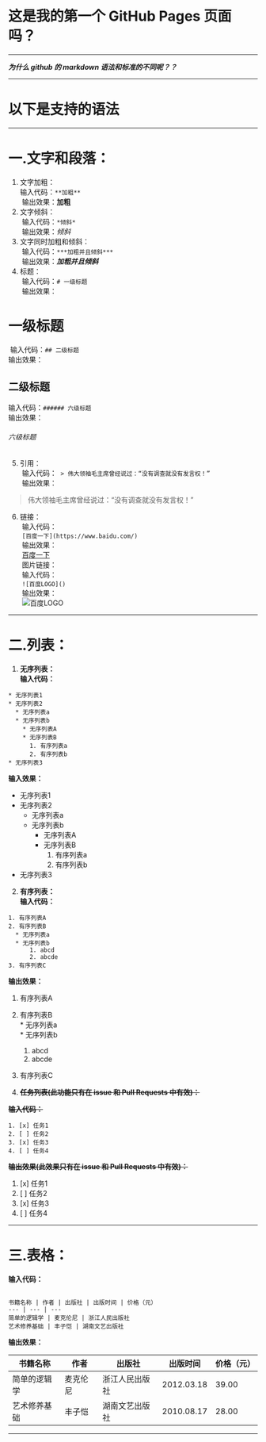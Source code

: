 # 这是我的第一个 GitHub Pages 页面吗？
***  

***为什么 github 的 markdown 语法和标准的不同呢？？***  

***  
# 以下是支持的语法  
***  
# **一.文字和段落：**
1. 文字加粗：  
   输入代码：`**加粗**`   
  输出效果：**加粗**  
2. 文字倾斜：  
  输入代码：`*倾斜*`  
  输出效果：*倾斜*
3. 文字同时加粗和倾斜：  
  输入代码：`***加粗并且倾斜***`  
  输出效果：***加粗并且倾斜***
4. 标题：  
  输入代码：`# 一级标题`  
  输出效果：

# 一级标题  

  输入代码：`## 二级标题`  
  输出效果：    

## 二级标题  

  输入代码：`###### 六级标题`  
  输出效果：  

###### 六级标题    

5. 引用：  
  输入代码：  `> 伟大领袖毛主席曾经说过：“没有调查就没有发言权！”`  
  输出效果：  
  > 伟大领袖毛主席曾经说过：“没有调查就没有发言权！”  
6. 链接：  
  输入代码：  
  `[百度一下](https://www.baidu.com/)`  
  输出效果：  
  [百度一下](https://www.baidu.com/)  
  图片链接：  
  输入代码：  
  `![百度LOGO]()`  
  输出效果：  
  ![百度LOGO]()  

***  

# **二.列表：**

1. **无序列表：**   
  **输入代码：**  

  ```
  * 无序列表1
  * 无序列表2
    * 无序列表a
    * 无序列表b
      * 无序列表A
      * 无序列表B
        1. 有序列表a
        2. 有序列表b
  * 无序列表3
```

  **输入效果：**  
  * 无序列表1
  * 无序列表2
    * 无序列表a
    * 无序列表b
      * 无序列表A
      * 无序列表B
        1. 有序列表a
        2. 有序列表b
  * 无序列表3

2. **有序列表：**  
  **输入代码：**  

  ```
  1. 有序列表A
  2. 有序列表B
    * 无序列表a
    * 无序列表b
        1. abcd
        2. abcde
  3. 有序列表C
  ```

  **输出效果：**  

  1. 有序列表A
  2. 有序列表B  
    * 无序列表a  
    * 无序列表b
      1. abcd
      2. abcde
  3. 有序列表C

3. **~~任务列表(此功能只有在 issue 和 Pull Requests 中有效)：~~**  

**~~输入代码：~~**  

  ```
  1. [x] 任务1
  2. [ ] 任务2
  3. [x] 任务3
  4. [ ] 任务4
  ```

  **~~输出效果(此效果只有在 issue 和 Pull Requests 中有效)：~~**  

1.  [x]  任务1  
2.  [ ]  任务2  
3.  [x]  任务3  
4.  [ ]  任务4

***  

# **三.表格：**  
**输入代码：**  
```

书籍名称 | 作者 | 出版社 | 出版时间 | 价格（元）
--- | --- | ---  
简单的逻辑学 | 麦克伦尼 | 浙江人民出版社  
艺术修养基础 | 丰子恺 | 湖南文艺出版社

```
**输出效果：**  

书籍名称 | 作者 | 出版社 | 出版时间 | 价格（元）
-------------- | -------------- | -------------- | -------------- | --------------
简单的逻辑学 | 麦克伦尼 | 浙江人民出版社 | 2012.03.18 | 39.00  
艺术修养基础 | 丰子恺 | 湖南文艺出版社 | 2010.08.17 | 28.00

***  
